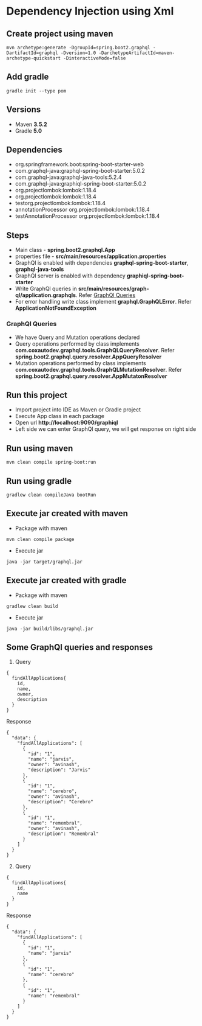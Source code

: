# Dependency Injection using Xml

## Create project using maven
```
mvn archetype:generate -DgroupId=spring.boot2.graphql -DartifactId=graphql -Dversion=1.0 -DarchetypeArtifactId=maven-archetype-quickstart -DinteractiveMode=false
```

## Add gradle
```
gradle init --type pom
```

## Versions
* Maven **3.5.2**
* Gradle **5.0**

## Dependencies
* org.springframework.boot:spring-boot-starter-web
* com.graphql-java:graphql-spring-boot-starter:5.0.2
* com.graphql-java:graphql-java-tools:5.2.4
* com.graphql-java:graphiql-spring-boot-starter:5.0.2
* org.projectlombok:lombok:1.18.4
* org.projectlombok:lombok:1.18.4
* testorg.projectlombok:lombok:1.18.4
* annotationProcessor org.projectlombok:lombok:1.18.4
* testAnnotationProcessor org.projectlombok:lombok:1.18.4

## Steps
* Main class - **spring.boot2.graphql.App**
* properties file - **src/main/resources/application.properties**
* GraphQl is enabled with dependencies **graphql-spring-boot-starter**, **graphql-java-tools**
* GraphQl server is enabled with dependency **graphiql-spring-boot-starter**
* Write GraphQl queries in **src/main/resources/graph-ql/application.graphqls**. Refer [GraphQl Queries](#graphql-queries)
* For error handling write class implement **graphql.GraphQLError**. Refer **ApplicationNotFoundException**

### GraphQl Queries
* We have Query and Mutation operations declared
* Query operations performed by class implements **com.coxautodev.graphql.tools.GraphQLQueryResolver**. Refer **spring.boot2.graphql.query.resolver.AppQueryResolver**
* Mutation operations performed by class implements **com.coxautodev.graphql.tools.GraphQLMutationResolver**. Refer **spring.boot2.graphql.query.resolver.AppMutatonResolver**

## Run this project
* Import project into IDE as Maven or Gradle project
* Execute App class in each package
* Open url **http://localhost:9090/graphiql**
* Left side we can enter GraphQl query, we will get response on right side

## Run using maven
```
mvn clean compile spring-boot:run
```

## Run using gradle
```
gradlew clean compileJava bootRun
```

## Execute jar created with maven
* Package with maven
```
mvn clean compile package
```
* Execute jar
```
java -jar target/graphql.jar
```

## Execute jar created with gradle
* Package with maven
```
gradlew clean build
```
* Execute jar
```
java -jar build/libs/graphql.jar
```

## Some GraphQl queries and responses
1. Query
```
{
  findAllApplications{
    id,
    name,
    owner,
    description
  }
}
```
Response
```
{
  "data": {
    "findAllApplications": [
      {
        "id": "1",
        "name": "jarvis",
        "owner": "avinash",
        "description": "Jarvis"
      },
      {
        "id": "1",
        "name": "cerebro",
        "owner": "avinash",
        "description": "Cerebro"
      },
      {
        "id": "1",
        "name": "remembral",
        "owner": "avinash",
        "description": "Remembral"
      }
    ]
  }
}
```

2. Query
```
{
  findAllApplications{
    id,
    name
  }
}
```
Response
```
{
  "data": {
    "findAllApplications": [
      {
        "id": "1",
        "name": "jarvis"
      },
      {
        "id": "1",
        "name": "cerebro"
      },
      {
        "id": "1",
        "name": "remembral"
      }
    ]
  }
}
```